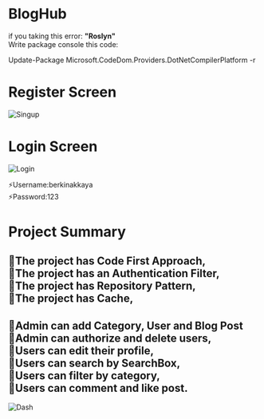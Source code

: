 # BlogHub
if you taking this error: <strong>"Roslyn"</strong></br>
Write package console this code:</br>

Update-Package Microsoft.CodeDom.Providers.DotNetCompilerPlatform -r


# Register Screen
![Singup](https://user-images.githubusercontent.com/40911975/156071118-46deac55-6c0a-428c-a57e-30c945374862.png)


# Login Screen
![Login](https://user-images.githubusercontent.com/40911975/156071367-9696e1ae-4dbd-414f-9d3f-ff922f5b1ae7.png)

⚡Username:berkinakkaya </br>
⚡Password:123

# Project Summary </br>

🌱The project has Code First Approach, </br>
🌱The project has an Authentication Filter, </br>
🌱The project has Repository Pattern, </br>
🌱The project has Cache, </br>
-----------------------------------------------
🌱Admin can add Category, User and Blog Post </br>
🌱Admin can authorize and delete users,  </br>
🌱Users can edit their profile, </br>
🌱Users can search by SearchBox, </br>
🌱Users can filter by category, </br>
🌱Users can comment and like post. </br>
-----------------------------------------------
![Dash](https://user-images.githubusercontent.com/40911975/156073021-08aa81d3-57da-488e-aca0-3fa46c16c11a.png)
